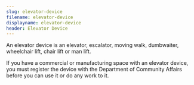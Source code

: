 ```yaml
---
slug: elevator-device
filename: elevator-device
displayname: elevator-device
header: Elevator Device
---
```


An elevator device is an elevator, escalator, moving walk, dumbwaiter, wheelchair lift, chair lift or man lift.

If you have a commercial or manufacturing space with an elevator device, you must register the device with the Department of Community Affairs before you can use it or do any work to it.
